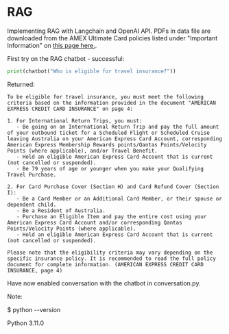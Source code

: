 # RAG
Implementing RAG with Langchain and OpenAI API. PDFs in data file are downloaded from the AMEX Ultimate Card policies listed under "Important Information" on [this page here.](https://www.americanexpress.com/au/credit-cards/qantas-ultimate-card/).

First try on the RAG chatbot - successful:

```python
print(chatbot("Who is eligible for travel insurance?"))
```

Returned:

```
To be eligible for travel insurance, you must meet the following criteria based on the information provided in the document "AMERICAN EXPRESS CREDIT CARD INSURANCE" on page 4:

1. For International Return Trips, you must:
   - Be going on an International Return Trip and pay the full amount of your outbound ticket for a Scheduled Flight or Scheduled Cruise leaving Australia on your American Express Card Account, corresponding American Express Membership Rewards points/Qantas Points/Velocity Points (where applicable), and/or Travel Benefit.
   - Hold an eligible American Express Card Account that is current (not cancelled or suspended).
   - Be 79 years of age or younger when you make your Qualifying Travel Purchase.

2. For Card Purchase Cover (Section H) and Card Refund Cover (Section I):
   - Be a Card Member or an Additional Card Member, or their spouse or dependent child.
   - Be a Resident of Australia.
   - Purchase an Eligible Item and pay the entire cost using your American Express Card Account and/or corresponding Qantas Points/Velocity Points (where applicable).
   - Hold an eligible American Express Card Account that is current (not cancelled or suspended).

Please note that the eligibility criteria may vary depending on the specific insurance policy. It is recommended to read the full policy document for complete information. (AMERICAN EXPRESS CREDIT CARD INSURANCE, page 4)
```

Have now enabled conversation with the chatbot in conversation.py.

Note:

$ python --version

Python 3.11.0